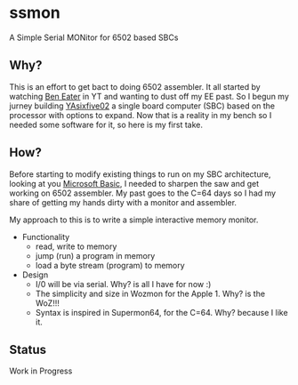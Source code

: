 # ssmon
 A Simple Serial MONitor for 6502 based SBCs


## Why?
This is an effort to get bact to doing 6502 assembler. It all started by watching [Ben Eater](https://eater.net/6502) in YT and wanting to dust off my EE past. So I begun my jurney building [YAsixfive02](https://github.com/marianol/YAsixfive02) a single board computer (SBC) based on the processor with options to expand. Now that is a reality in my bench so I needed some software for it, so here is my first take.

## How?
Before starting to modify existing things to run on my SBC architecture, looking at you [Microsoft Basic](https://github.com/mist64/msbasic), I needed to sharpen the saw and get working on 6502 assembler. 
My past goes to the C=64 days so I had my share of getting my hands dirty with a monitor and assembler. 

My approach to this is to write a simple interactive memory monitor.
- Functionality 
  - read, write to memory
  - jump (run) a program in memory
  - load a byte stream (program) to memory
- Design 
  - I/0 will be via serial. Why? is all I have for now :)
  - The simplicity and size in Wozmon for the Apple 1. Why? is the WoZ!!! 
  - Syntax is inspired in Supermon64, for the C=64. Why? because I like it. 

## Status
Work in Progress
